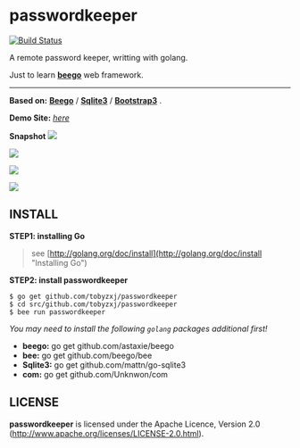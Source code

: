 passwordkeeper
==============

[![Build Status](https://drone.io/github.com/tobyzxj/passwordkeeper/status.png)](https://drone.io/github.com/tobyzxj/passwordkeeper/latest)

A remote password keeper, writting with golang.

Just to learn [**beego**](http://beego.me) web framework.

----------
**Based on:**
	[**Beego**](http://github.com/astaxie/beego) / [**Sqlite3**](http://github.com/mattn/go-sqlite3) / [**Bootstrap3**](http://getbootstrap.com/) .

**Demo Site:** [*here*](http://115.28.143.40:8080/)

**Snapshot**
![](../snapshot/home.png)

![](../snapshot/dashboard.png)

![](../snapshot/random_pwd.png)

![](../snapshot/view.png)



## INSTALL

**STEP1: installing Go**

> see [http://golang.org/doc/install](http://golang.org/doc/install "Installing Go")
    
**STEP2: install passwordkeeper**


    $ go get github.com/tobyzxj/passwordkeeper
    $ cd src/github.com/tobyzxj/passwordkeeper
    $ bee run passwordkeeper
     
*You may need to install the following `golang` packages additional first!* 

- **beego:** go get github.com/astaxie/beego
- **bee:** go get github.com/beego/bee
- **Sqlite3:** go get github.com/mattn/go-sqlite3
- **com:** go get github.com/Unknwon/com


## LICENSE

**passwordkeeper** is licensed under the Apache Licence, Version 2.0
(http://www.apache.org/licenses/LICENSE-2.0.html).
